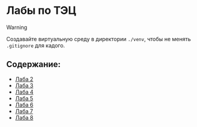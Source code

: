 # Лабы по ТЭЦ

> [!WARNING]
> Создавайте виртуальную среду в директории `./venv`, чтобы не менять `.gitignore` для кадого.

## Содержание:
 - [Лаба 2]()
 - [Лаба 3]()
 - [Лаба 4]()
 - [Лаба 5]()
 - [Лаба 6]()
 - [Лаба 7]()
 - [Лаба 8]()
